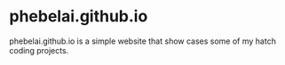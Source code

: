# phebelai.github.io
phebelai.github.io is a simple website that show cases some of my hatch coding projects.
